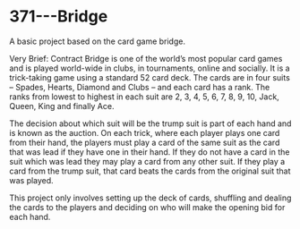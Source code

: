 # 371---Bridge
A basic project based on the card game bridge.

Very Brief:
Contract Bridge is one of the world’s most popular card games and is played world-wide in clubs, in tournaments, online and socially.
It is a trick-taking game using a standard 52 card deck.  The cards are in four suits – Spades, Hearts, Diamond and Clubs – and each 
card has a rank.  The ranks from lowest to highest in each suit are 2, 3, 4, 5, 6, 7, 8, 9, 10, Jack, Queen, King and finally Ace.

The decision about which suit will be the trump suit is part of each hand and is known as the auction.  On each trick, where each player
plays one card from their hand, the players must play a card of the same suit as the card that was lead if they have one in their hand.
If they do not have a card in the suit which was lead they may play a card from any other suit.  If they play a card from the trump suit,
that card beats the cards from the original suit that was played. 

 This project only involves setting up the deck of cards, shuffling and dealing the cards to the players and deciding on who will make the opening bid for each hand. 
